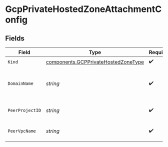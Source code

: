 # GcpPrivateHostedZoneAttachmentConfig


## Fields

| Field                                                                                      | Type                                                                                       | Required                                                                                   | Description                                                                                |
| ------------------------------------------------------------------------------------------ | ------------------------------------------------------------------------------------------ | ------------------------------------------------------------------------------------------ | ------------------------------------------------------------------------------------------ |
| `Kind`                                                                                     | [components.GCPPrivateHostedZoneType](../../models/components/gcpprivatehostedzonetype.md) | :heavy_check_mark:                                                                         | N/A                                                                                        |
| `DomainName`                                                                               | *string*                                                                                   | :heavy_check_mark:                                                                         | Domain name to create attachment to.                                                       |
| `PeerProjectID`                                                                            | *string*                                                                                   | :heavy_check_mark:                                                                         | Customer's GCP Project ID.                                                                 |
| `PeerVpcName`                                                                              | *string*                                                                                   | :heavy_check_mark:                                                                         | Customer's GCP VPC ID.                                                                     |